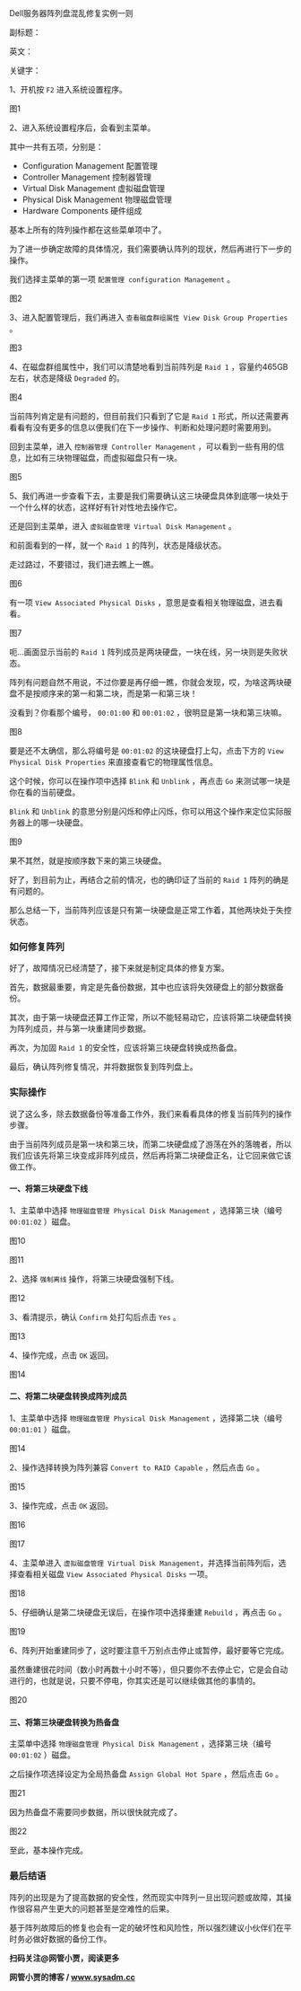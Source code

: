 Dell服务器阵列盘混乱修复实例一则

副标题：

英文：

关键字：







1、开机按 `F2` 进入系统设置程序。

图1



2、进入系统设置程序后，会看到主菜单。

其中一共有五项，分别是：

* Configuration Management	配置管理
* Controller Management    控制器管理
* Virtual Disk Management    虚拟磁盘管理
* Physical Disk Management    物理磁盘管理
* Hardware Components    硬件组成

基本上所有的阵列操作都在这些菜单项中了。



为了进一步确定故障的具体情况，我们需要确认阵列的现状，然后再进行下一步的操作。

我们选择主菜单的第一项 `配置管理 configuration Management` 。

图2



3、进入配置管理后，我们再进入 `查看磁盘群组属性 View Disk Group Properties` 。

图3



4、在磁盘群组属性中，我们可以清楚地看到当前阵列是 `Raid 1` ，容量约465GB左右，状态是降级 `Degraded` 的。

图4



当前阵列肯定是有问题的，但目前我们只看到了它是 `Raid 1` 形式，所以还需要再看看有没有更多的信息以便我们在下一步操作、判断和处理问题时需要用到。

回到主菜单，进入 `控制器管理 Controller Management` ，可以看到一些有用的信息，比如有三块物理磁盘，而虚拟磁盘只有一块。

图5



5、我们再进一步查看下去，主要是我们需要确认这三块硬盘具体到底哪一块处于一个什么样的状态，这样好有针对性地去操作它。

还是回到主菜单，进入 `虚拟磁盘管理 Virtual Disk Management` 。

和前面看到的一样，就一个 `Raid 1` 的阵列，状态是降级状态。

走过路过，不要错过，我们进去瞧上一瞧。

图6



有一项 `View Associated Physical Disks` ，意思是查看相关物理磁盘，进去看看。

图7



呃...画面显示当前的 `Raid 1` 阵列成员是两块硬盘，一块在线，另一块则是失败状态。

阵列有问题自然不用说，不过你要是再仔细一瞧，你就会发现，哎，为啥这两块硬盘不是按顺序来的第一和第二块，而是第一和第三块！

没看到？你看那个编号， `00:01:00` 和 `00:01:02` ，很明显是第一块和第三块嘛。

图8



要是还不太确信，那么将编号是 `00:01:02` 的这块硬盘打上勾，点击下方的 `View Physical Disk Properties` 来直接查看它的物理属性信息。

这个时候，你可以在操作项中选择 `Blink` 和 `Unblink` ，再点击 `Go` 来测试哪一块是你在看的当前硬盘。

`Blink` 和 `Unblink` 的意思分别是闪烁和停止闪烁，你可以用这个操作来定位实际服务器上的哪一块硬盘。

图9



果不其然，就是按顺序数下来的第三块硬盘。

好了，到目前为止，再结合之前的情况，也的确印证了当前的 `Raid 1` 阵列的确是有问题的。

那么总结一下，当前阵列应该是只有第一块硬盘是正常工作着，其他两块处于失控状态。



### 如何修复阵列

好了，故障情况已经清楚了，接下来就是制定具体的修复方案。

首先，数据最重要，肯定是先备份数据，其中也应该将失效硬盘上的部分数据备份。

其次，由于第一块硬盘还算工作正常，所以不能轻易动它，应该将第二块硬盘转换为阵列成员，并与第一块重建同步数据。

再次，为加固 `Raid 1` 的安全性，应该将第三块硬盘转换成热备盘。

最后，确认阵列修复情况，并将数据恢复到阵列盘上。



### 实际操作

说了这么多，除去数据备份等准备工作外，我们来看看具体的修复当前阵列的操作步骤。



由于当前阵列成员是第一块和第三块，而第二块硬盘成了游荡在外的落魄者，所以我们应该先将第三块变成非阵列成员，然后再将第二块硬盘正名，让它回来做它该做工作。



#### 一、将第三块硬盘下线

1、主菜单中选择 `物理磁盘管理 Physical Disk Management` ，选择第三块（编号 `00:01:02` ）磁盘。

图10

图11



2、选择 `强制离线` 操作，将第三块硬盘强制下线。

图12



3、看清提示，确认 `Confirm` 处打勾后点击 `Yes` 。

图13



4、操作完成，点击 `OK` 返回。

图14



#### 二、将第二块硬盘转换成阵列成员

1、主菜单中选择 `物理磁盘管理 Physical Disk Management` ，选择第二块（编号 `00:01:01` ）磁盘。

图14



2、操作选择转换为阵列兼容 `Convert to RAID Capable` ，然后点击 `Go` 。

图15



3、操作完成，点击 `OK` 返回。

图16

图17



4、主菜单进入 `虚拟磁盘管理 Virtual Disk Management`，并选择当前阵列后，选择查看相关磁盘 `View Associated Physical Disks` 一项。

图18



5、仔细确认是第二块硬盘无误后，在操作项中选择重建 `Rebuild` ，再点击 `Go` 。

图19



6、阵列开始重建同步了，这时要注意千万别点击停止或暂停，最好要等它完成。

虽然重建很花时间（数小时再数十小时不等），但只要你不去停止它，它是会自动进行的，也就是说，只要不停电，你其实还是可以继续做其他的事情的。

图20



#### 三、将第三块硬盘转换为热备盘

主菜单中选择 `物理磁盘管理 Physical Disk Management` ，选择第三块（编号 `00:01:02` ）磁盘。

之后操作项选择设定为全局热备盘 `Assign Global Hot Spare` ，然后点击 `Go` 。

图21



因为热备盘不需要同步数据，所以很快就完成了。

图22



至此，基本操作完成。



### 最后结语

阵列的出现是为了提高数据的安全性，然而现实中阵列一旦出现问题或故障，其操作很容易产生更大的问题甚至是空难性的后果。

基于阵列故障后的修复也会有一定的破坏性和风险性，所以强烈建议小伙伴们在平时务必做好数据的备份工作。



**扫码关注@网管小贾，阅读更多**

**网管小贾的博客 / www.sysadm.cc**